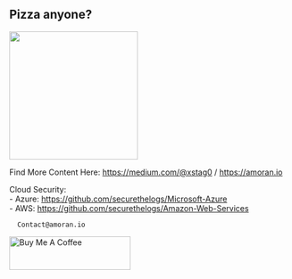 <h2> Pizza anyone? </h2>

<img align='center' src="https://media.giphy.com/media/te3dSnXQSZEFW/giphy.gif" width="230">

Find More Content Here: https://medium.com/@xstag0 / https://amoran.io

  Cloud Security: </br>
      - Azure: https://github.com/securethelogs/Microsoft-Azure </br>
      - AWS: https://github.com/securethelogs/Amazon-Web-Services </br>
      
      Contact@amoran.io
      
     
     

<a href="https://www.buymeacoffee.com/Xstag0" target="_blank"><img src="https://cdn.buymeacoffee.com/buttons/v2/default-yellow.png" alt="Buy Me A Coffee" style="height: 60px !important;width: 217px !important;" ></a>
